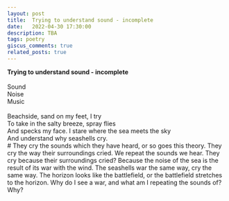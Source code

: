 ```yaml
---
layout: post
title:  Trying to understand sound - incomplete
date:   2022-04-30 17:30:00
description: TBA
tags: poetry
giscus_comments: true
related_posts: true
---
```


<div class="poem">
<b>Trying to understand sound - incomplete</b><br><br>Sound<br>Noise<br>Music<br><br>Beachside, sand on my feet, I try<br>To take in the salty breeze, spray flies<br>And specks my face. I stare where the sea meets the sky<br>And understand why seashells cry. <br># They cry the sounds which they have heard, or so goes this theory. They cry the way their surroundings cried. We repeat the sounds we hear. They cry because their surroundings cried? Because the noise of the sea is the result of its war with the wind. The seashells war the same way, cry the same way. The horizon looks like the battlefield, or the battlefield stretches to the horizon. Why do I see a war, and what am I repeating the sounds of? Why? </div>